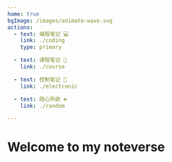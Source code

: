 ```yaml
---
home: true
bgImage: /images/animate-wave.svg
actions:
  - text: 编程笔记 💻︎
    link: ./coding
    type: primary

  - text: 课程笔记 📕
    link: ./course

  - text: 控制笔记 🤖
    link: ./electronic

  - text: 随心所欲 ☘︎
    link: ./random

---
```


# Welcome to my noteverse
<AutoCatalog/>

